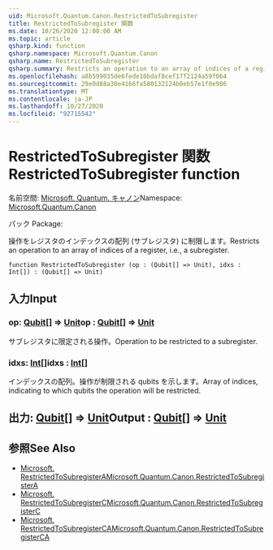```yaml
---
uid: Microsoft.Quantum.Canon.RestrictedToSubregister
title: RestrictedToSubregister 関数
ms.date: 10/26/2020 12:00:00 AM
ms.topic: article
qsharp.kind: function
qsharp.namespace: Microsoft.Quantum.Canon
qsharp.name: RestrictedToSubregister
qsharp.summary: Restricts an operation to an array of indices of a register, i.e., a subregister.
ms.openlocfilehash: a8b599035de6fede10bdaf8cef17f2124a59f064
ms.sourcegitcommit: 29e0d88a30e4166fa580132124b0eb57e1f0e986
ms.translationtype: MT
ms.contentlocale: ja-JP
ms.lasthandoff: 10/27/2020
ms.locfileid: "92715542"
---
```

# <a name="restrictedtosubregister-function"></a><span data-ttu-id="75784-102">RestrictedToSubregister 関数</span><span class="sxs-lookup"><span data-stu-id="75784-102">RestrictedToSubregister function</span></span>

<span data-ttu-id="75784-103">名前空間: [Microsoft. Quantum. キャノン](xref:Microsoft.Quantum.Canon)</span><span class="sxs-lookup"><span data-stu-id="75784-103">Namespace: [Microsoft.Quantum.Canon](xref:Microsoft.Quantum.Canon)</span></span>

<span data-ttu-id="75784-104">パック [](https://nuget.org/packages/)</span><span class="sxs-lookup"><span data-stu-id="75784-104">Package: [](https://nuget.org/packages/)</span></span>


<span data-ttu-id="75784-105">操作をレジスタのインデックスの配列 (サブレジスタ) に制限します。</span><span class="sxs-lookup"><span data-stu-id="75784-105">Restricts an operation to an array of indices of a register, i.e., a subregister.</span></span>

```qsharp
function RestrictedToSubregister (op : (Qubit[] => Unit), idxs : Int[]) : (Qubit[] => Unit)
```


## <a name="input"></a><span data-ttu-id="75784-106">入力</span><span class="sxs-lookup"><span data-stu-id="75784-106">Input</span></span>

### <a name="op--qubit--unit"></a><span data-ttu-id="75784-107">op: [Qubit](xref:microsoft.quantum.lang-ref.qubit)[] => [Unit](xref:microsoft.quantum.lang-ref.unit)</span><span class="sxs-lookup"><span data-stu-id="75784-107">op : [Qubit](xref:microsoft.quantum.lang-ref.qubit)[] => [Unit](xref:microsoft.quantum.lang-ref.unit)</span></span> 

<span data-ttu-id="75784-108">サブレジスタに限定される操作。</span><span class="sxs-lookup"><span data-stu-id="75784-108">Operation to be restricted to a subregister.</span></span>


### <a name="idxs--int"></a><span data-ttu-id="75784-109">idxs: [Int](xref:microsoft.quantum.lang-ref.int)[]</span><span class="sxs-lookup"><span data-stu-id="75784-109">idxs : [Int](xref:microsoft.quantum.lang-ref.int)[]</span></span>

<span data-ttu-id="75784-110">インデックスの配列。操作が制限される qubits を示します。</span><span class="sxs-lookup"><span data-stu-id="75784-110">Array of indices, indicating to which qubits the operation will be restricted.</span></span>



## <a name="output--qubit--unit"></a><span data-ttu-id="75784-111">出力: [Qubit](xref:microsoft.quantum.lang-ref.qubit)[] => [Unit](xref:microsoft.quantum.lang-ref.unit)</span><span class="sxs-lookup"><span data-stu-id="75784-111">Output : [Qubit](xref:microsoft.quantum.lang-ref.qubit)[] => [Unit](xref:microsoft.quantum.lang-ref.unit)</span></span> 



## <a name="see-also"></a><span data-ttu-id="75784-112">参照</span><span class="sxs-lookup"><span data-stu-id="75784-112">See Also</span></span>

- [<span data-ttu-id="75784-113">Microsoft. RestrictedToSubregisterA</span><span class="sxs-lookup"><span data-stu-id="75784-113">Microsoft.Quantum.Canon.RestrictedToSubregisterA</span></span>](xref:Microsoft.Quantum.Canon.RestrictedToSubregisterA)
- [<span data-ttu-id="75784-114">Microsoft. RestrictedToSubregisterC</span><span class="sxs-lookup"><span data-stu-id="75784-114">Microsoft.Quantum.Canon.RestrictedToSubregisterC</span></span>](xref:Microsoft.Quantum.Canon.RestrictedToSubregisterC)
- [<span data-ttu-id="75784-115">Microsoft. RestrictedToSubregisterCA</span><span class="sxs-lookup"><span data-stu-id="75784-115">Microsoft.Quantum.Canon.RestrictedToSubregisterCA</span></span>](xref:Microsoft.Quantum.Canon.RestrictedToSubregisterCA)
